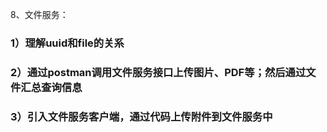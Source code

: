 8、文件服务：

### 1）理解uuid和file的关系



### 2）通过postman调用文件服务接口上传图片、PDF等；然后通过文件汇总查询信息

### 3）引入文件服务客户端，通过代码上传附件到文件服务中